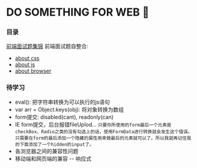 # DO SOMETHING FOR WEB :runner:

### 目录
[前端面试题集锦](https://fe.padding.me/#/)
前端面试题自整合:
  * [about css](https://github.com/AngellinaZ/blog/blob/master/%E9%9D%A2%E8%AF%95%E9%A2%98%E8%87%AA%E5%90%88%E9%9B%86/css%E9%83%A8%E5%88%86.md)
  * [about js](https://github.com/AngellinaZ/blog/blob/master/%E9%9D%A2%E8%AF%95%E9%A2%98%E8%87%AA%E5%90%88%E9%9B%86/js%E9%83%A8%E5%88%86.md)
  * [about browser](https://github.com/AngellinaZ/blog/blob/master/%E9%9D%A2%E8%AF%95%E9%A2%98%E8%87%AA%E5%90%88%E9%9B%86/%E6%B5%8F%E8%A7%88%E5%99%A8%E9%83%A8%E5%88%86.md)

### 待学习
 * eval(): 把字符串转换为可以执行的js语句
 * var arr = Object.keys(obj): 将对象转换为数组
 * form提交: disabled(cant), readonly(can)
 * IE form提交，后台报错fileUplod... 
  `
  只要你所使用的form最后一个元素是checkBox、Radio之类的没有勾选上的话，使用FormData进行转换就会发生这个错误。
  只需要在form的最后添加一个隐藏的属性用来做最后的元素就可以了。所以我就再记住我的下面添加了一个hidden的input了。
	`
 * 各浏览器之间的兼容性问题
 * 移动端和网页端的兼容 -- 响应式


